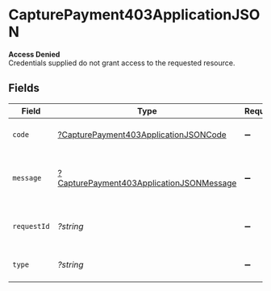 # CapturePayment403ApplicationJSON

**Access Denied**\
Credentials supplied do not grant access to the requested resource.



## Fields

| Field                                                                                                          | Type                                                                                                           | Required                                                                                                       | Description                                                                                                    | Example                                                                                                        |
| -------------------------------------------------------------------------------------------------------------- | -------------------------------------------------------------------------------------------------------------- | -------------------------------------------------------------------------------------------------------------- | -------------------------------------------------------------------------------------------------------------- | -------------------------------------------------------------------------------------------------------------- |
| `code`                                                                                                         | [?CapturePayment403ApplicationJSONCode](../../models/operations/CapturePayment403ApplicationJSONCode.md)       | :heavy_minus_sign:                                                                                             | Code of the authorization error.                                                                               | payments-forbidden-error                                                                                       |
| `message`                                                                                                      | [?CapturePayment403ApplicationJSONMessage](../../models/operations/CapturePayment403ApplicationJSONMessage.md) | :heavy_minus_sign:                                                                                             | Message explaining the authorization error.                                                                    | You do not have permission to access this resource.                                                            |
| `requestId`                                                                                                    | *?string*                                                                                                      | :heavy_minus_sign:                                                                                             | Request identifier in UUID format.                                                                             | bcc78633-cd09-4e7d-8f3b-d593fdc1439c                                                                           |
| `type`                                                                                                         | *?string*                                                                                                      | :heavy_minus_sign:                                                                                             | It shows as authorization error.                                                                               | authorization-error                                                                                            |